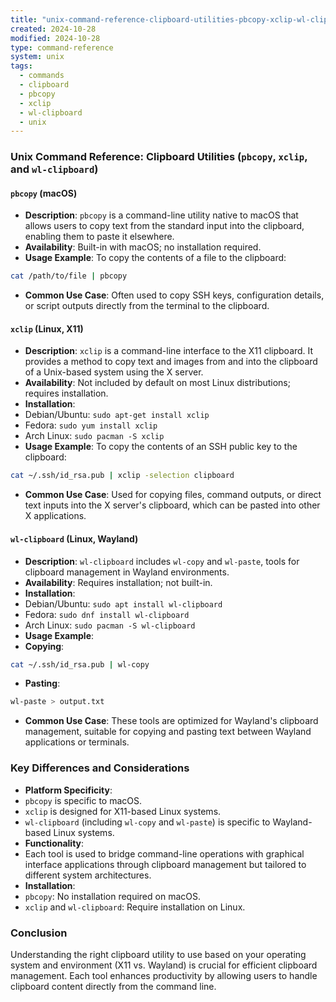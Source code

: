 ```yaml
---
title: "unix-command-reference-clipboard-utilities-pbcopy-xclip-wl-clipboard"
created: 2024-10-28
modified: 2024-10-28
type: command-reference
system: unix
tags:
  - commands
  - clipboard
  - pbcopy
  - xclip
  - wl-clipboard
  - unix
---
```

### Unix Command Reference: Clipboard Utilities (`pbcopy`, `xclip`, and `wl-clipboard`)

#### **`pbcopy` (macOS)**
- **Description**: `pbcopy` is a command-line utility native to macOS that allows users to copy text from the standard input into the clipboard, enabling them to paste it elsewhere.
- **Availability**: Built-in with macOS; no installation required.
- **Usage Example**: To copy the contents of a file to the clipboard:
```bash
cat /path/to/file | pbcopy
```
- **Common Use Case**: Often used to copy SSH keys, configuration details, or script outputs directly from the terminal to the clipboard.

#### **`xclip` (Linux, X11)**
- **Description**: `xclip` is a command-line interface to the X11 clipboard. It provides a method to copy text and images from and into the clipboard of a Unix-based system using the X server.
- **Availability**: Not included by default on most Linux distributions; requires installation.
- **Installation**:
- Debian/Ubuntu: `sudo apt-get install xclip`
- Fedora: `sudo yum install xclip`
- Arch Linux: `sudo pacman -S xclip`
- **Usage Example**: To copy the contents of an SSH public key to the clipboard:
```bash
cat ~/.ssh/id_rsa.pub | xclip -selection clipboard
```
- **Common Use Case**: Used for copying files, command outputs, or direct text inputs into the X server's clipboard, which can be pasted into other X applications.

#### **`wl-clipboard` (Linux, Wayland)**
- **Description**: `wl-clipboard` includes `wl-copy` and `wl-paste`, tools for clipboard management in Wayland environments.
- **Availability**: Requires installation; not built-in.
- **Installation**:
- Debian/Ubuntu: `sudo apt install wl-clipboard`
- Fedora: `sudo dnf install wl-clipboard`
- Arch Linux: `sudo pacman -S wl-clipboard`
- **Usage Example**:
- **Copying**: 
```bash
cat ~/.ssh/id_rsa.pub | wl-copy
```
- **Pasting**:
```bash
wl-paste > output.txt
```
- **Common Use Case**: These tools are optimized for Wayland's clipboard management, suitable for copying and pasting text between Wayland applications or terminals.

### Key Differences and Considerations
- **Platform Specificity**:
- `pbcopy` is specific to macOS.
- `xclip` is designed for X11-based Linux systems.
- `wl-clipboard` (including `wl-copy` and `wl-paste`) is specific to Wayland-based Linux systems.
- **Functionality**:
- Each tool is used to bridge command-line operations with graphical interface applications through clipboard management but tailored to different system architectures.
- **Installation**:
- `pbcopy`: No installation required on macOS.
- `xclip` and `wl-clipboard`: Require installation on Linux.

### Conclusion
Understanding the right clipboard utility to use based on your operating system and environment (X11 vs. Wayland) is crucial for efficient clipboard management. Each tool enhances productivity by allowing users to handle clipboard content directly from the command line.
